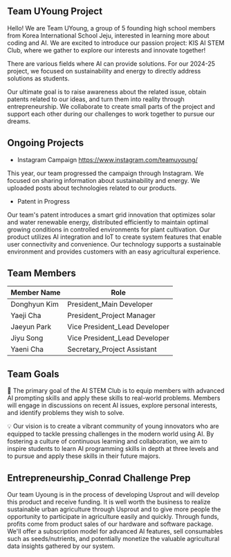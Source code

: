 ## Team UYoung Project
Hello! We are Team UYoung, a group of 5 founding high school members from Korea International School Jeju, interested in learning more about coding and AI. We are excited to introduce our passion project: KIS AI STEM Club, where we gather to explore our interests and innovate together!

There are various fields where AI can provide solutions. For our 2024-25 project, we focused on sustainability and energy to directly address solutions as students.

Our ultimate goal is to raise awareness about the related issue, obtain patents related to our ideas, and turn them into reality through entrepreneurship. We collaborate to create small parts of the project and support each other during our challenges to work together to pursue our dreams.


## Ongoing Projects
- Instagram Campaign https://www.instagram.com/teamuyoung/
  
This year, our team progressed the campaign through Instagram. We focused on sharing information about sustainability and energy. We uploaded posts about technologies related to our products.

- Patent in Progress

Our team's patent introduces a smart grid innovation that optimizes solar and water renewable energy, distributed efficiently to maintain optimal growing conditions in controlled environments for plant cultivation. Our product utilizes AI integration and IoT to create system features that enable user connectivity and convenience. Our technology supports a sustainable environment and provides customers with an easy agricultural experience.




## Team Members

| Member Name             | Role                                                                |
| ----------------- | ------------------------------------------------------------------ |
|Donghyun Kim | President_Main Developer|
|Yaeji Cha| President_Project Manager|
|Jaeyun Park | Vice President_Lead Developer|
|Jiyu Song| Vice President_Lead Developer|
|Yaeni Cha| Secretary_Project Assistant|



## Team Goals


 🎯 The primary goal of the AI STEM Club is to equip members with advanced AI prompting skills and apply these skills to real-world problems. Members will engage in discussions on recent AI issues, explore personal interests, and identify problems they wish to solve. 

💡 Our vision is to create a vibrant community of young innovators who are equipped to tackle pressing challenges in the modern world using AI. By fostering a culture of continuous learning and collaboration, we aim to inspire students to learn AI programming skills in depth at three levels and to pursue and apply these skills in their future majors.

## Entrepreneurship_Conrad Challenge Prep

Our team Uyoung is in the process of developing Usprout and will develop this product and receive funding. It is well worth the business to realize sustainable urban agriculture through Usprout and to give more people the opportunity to participate in agriculture easily and quickly. Through funds, profits come from product sales of our hardware and software package. We'll offer a subscription model for advanced AI features, sell consumables such as seeds/nutrients, and potentially monetize the valuable agricultural data insights gathered by our system.

